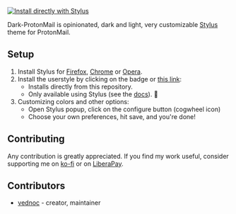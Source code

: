 [![Install directly with Stylus][badge]][style]

Dark-ProtonMail is opinionated, dark and light, very customizable
[Stylus][] theme for ProtonMail.

[Stylus]: https://github.com/openstyles/stylus
[style]: https://gitlab.com/vednoc/dark-protonmail/raw/master/pm.user.styl
[badge]: https://img.shields.io/badge/Install%20directly%20with-Stylus-116b59.svg?longCache=true&style=for-the-badge

## Setup

1. Install Stylus for [Firefox][], [Chrome][] or [Opera][].
2. Install the userstyle by clicking on the badge or [this link][style]:
    - Installs directly from this repository.
    - Only available using Stylus (see the [docs][]). :tada:
3. Customizing colors and other options:
    - Open Stylus popup, click on the configure button (cogwheel icon)
    - Choose your own preferences, hit save, and you're done!

[Firefox]: https://addons.mozilla.org/en-US/firefox/addon/styl-us/
[Chrome]: https://chrome.google.com/webstore/detail/stylus/clngdbkpkpeebahjckkjfobafhncgmne
[Opera]: https://addons.opera.com/en-gb/extensions/details/stylus/
[docs]: https://github.com/openstyles/stylus/wiki/Usercss

## Contributing

Any contribution is greatly appreciated. If you find my work useful, consider
supporting me on [ko-fi][] or on [LiberaPay][].

[ko-fi]: https://ko-fi.com/vednoc
[LiberaPay]: https://liberapay.com/vednoc

## Contributors

- [vednoc](https://gitlab.com/vednoc) - creator, maintainer
